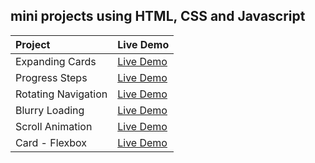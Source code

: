 ## mini projects using HTML, CSS and Javascript

| Project             | Live Demo   |
| :------------------ | ----------- |
| Expanding Cards     | [Live Demo](https://expanding-cards-momcoder.netlify.app)       |
| Progress Steps      | [Live Demo](https://progress-steps-momcoder.netlify.app)        |
| Rotating Navigation | [Live Demo](https://momcoder-rotating-nav.netlify.app)          |
| Blurry Loading      | [Live Demo](https://blurry-loading-momcoder.netlify.app/)       |
| Scroll Animation    | [Live Demo](https://scroll-animation-momcoder.netlify.app/)     |
| Card - Flexbox      | [Live Demo](https://card-flexbox.netlify.app/)                  |
